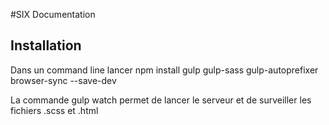 #SIX Documentation

## Installation
Dans un command line lancer
npm install gulp gulp-sass gulp-autoprefixer browser-sync --save-dev

La commande
gulp watch 
permet de lancer le serveur et de surveiller les fichiers .scss et .html
